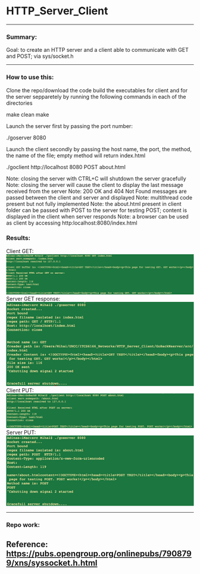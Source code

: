 # HTTP_Server_Client

-----

### Summary:


Goal:  to create an HTTP server and a client able to communicate with GET and POST; via sys/socket.h

-------------

### How to use this:
Clone the repo/download the code
build the executables for client and for the server sepparetely by running the following commands in each of the directories

make clean
make

Launch the server first by passing the port number:

./goserver 8080

Launch the client secondly by passing the host name, the port, the method, the name of the file; empty method will return index.html

./goclient http://localhost 8080 POST about.html

Note: closing the server with CTRL+C will shutdown the server gracefully
Note: closing the server will cause the client to display the last message received from the server
Note: 200 OK and 404 Not Found messages are passed between the client and server and displayed 
Note: multithread code present but not fully implemented
Note: the about.html present in client folder can be passed with POST to the server for testing POST; content is displayed in the client when server responds
Note: a browser can be used as client by accessing http:localhost:8080/index.html



### Results:



Client GET:
![RNN](https://raw.githubusercontent.com/mmehedin/HTTP_Server_Client/master/Results/client_get_8.27.21.png)
Server GET response:
![RNN](https://raw.githubusercontent.com/mmehedin/HTTP_Server_Client/master/Results/server_GET_8.27.04.png)
Client PUT:
![RNN](https://raw.githubusercontent.com/mmehedin/HTTP_Server_Client/master/Results/client_put_8.28.31.png)
Server PUT:
![RNN](https://raw.githubusercontent.com/mmehedin/HTTP_Server_Client/master/Results/server_put_8.28.20.png)

------

### Repo work:


Reference: https://pubs.opengroup.org/onlinepubs/7908799/xns/syssocket.h.html
-----

